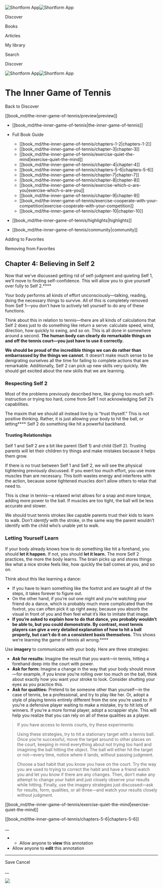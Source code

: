 ![Shortform App](/img/logo.36a2399e.svg)![Shortform App](/img/logo-dark.70c1b072.svg)

Discover

Books

Articles

My library

Search

Discover

![Shortform App](/img/logo.36a2399e.svg)![Shortform App](/img/logo-dark.70c1b072.svg)

# The Inner Game of Tennis

Back to Discover

[[book_md/the-inner-game-of-tennis/preview|preview]]

  * [[book_md/the-inner-game-of-tennis|the-inner-game-of-tennis]]
  * Full Book Guide

    * [[book_md/the-inner-game-of-tennis/chapters-1-2|chapters-1-2]]
    * [[book_md/the-inner-game-of-tennis/chapter-3|chapter-3]]
    * [[book_md/the-inner-game-of-tennis/exercise-quiet-the-mind|exercise-quiet-the-mind]]
    * [[book_md/the-inner-game-of-tennis/chapter-4|chapter-4]]
    * [[book_md/the-inner-game-of-tennis/chapters-5-6|chapters-5-6]]
    * [[book_md/the-inner-game-of-tennis/chapter-7|chapter-7]]
    * [[book_md/the-inner-game-of-tennis/chapter-8|chapter-8]]
    * [[book_md/the-inner-game-of-tennis/exercise-which-o-are-you|exercise-which-o-are-you]]
    * [[book_md/the-inner-game-of-tennis/chapter-9|chapter-9]]
    * [[book_md/the-inner-game-of-tennis/exercise-cooperate-with-your-competition|exercise-cooperate-with-your-competition]]
    * [[book_md/the-inner-game-of-tennis/chapter-10|chapter-10]]
  * [[book_md/the-inner-game-of-tennis/highlights|highlights]]
  * [[book_md/the-inner-game-of-tennis/community|community]]



Adding to Favorites 

Removing from Favorites 

## Chapter 4: Believing in Self 2

Now that we’ve discussed getting rid of self-judgment and quieting Self 1, we’ll move to finding self-confidence. This will allow you to give yourself over fully to Self 2.****

Your body performs all kinds of effort unconsciously—talking, reading, doing the necessary things to survive. All of this is completely removed from Self 1—you don’t have to actively tell yourself to do any of these functions.

Think about this in relation to tennis—there are all kinds of calculations that Self 2 does just to do something like return a serve: calculate speed, wind, direction, how quickly to swing, and so on. This is all done in somewhere around a second. **The human body can clearly do remarkable things on and off the tennis court—you just have to use it correctly.**

**We should be proud of the incredible things we can do rather than embarrassed by the things we cannot.** It doesn’t make much sense to be denigrating ourselves all the time for failing to complete actions that are remarkable. Additionally, Self 2 can pick up new skills very quickly. We should get excited about the new skills that we are learning.

### Respecting Self 2

Most of the problems previously described here, like giving too much self-instruction or trying too hard, come from Self 1 not acknowledging Self 2’s capabilities.

The maxim that we should all instead live by is “trust thyself.” This is not positive thinking. Rather, it is just allowing your body to hit the ball, or letting**** Self 2 do something like hit a powerful backhand.

#### Trusting Relationships

Self 1 and Self 2 are a bit like parent (Self 1) and child (Self 2). Trusting parents will let their children try things and make mistakes because it helps them grow.

If there is no trust between Self 1 and Self 2, we will see the physical tightening previously discussed. If you exert too much effort, you use more muscles than are necessary. This both wastes energy and interferes with the action, because some tightened muscles don’t allow others to relax that need to.

This is clear in tennis—a relaxed wrist allows for a snap and more torque, adding more power to the ball. If muscles are too tight, the ball will be less accurate and slower.

We should trust tennis strokes like capable parents trust their kids to learn to walk. Don’t _identify_ with the stroke, in the same way the parent wouldn’t identify with the child who’s unable yet to walk.

### Letting Yourself Learn

If your body already knows how to do something like hit a forehand, you should **let it happen.** If not, you should **let it learn.** The more Self 2 practices, the more the body learns. The brain picks up and stores things like what a nice stroke feels like, how quickly the ball comes at you, and so on.

Think about this like learning a dance:

  * If you have to learn something like the foxtrot and are taught all of the steps, it takes forever to figure out.
  * On the other hand, if you’re out one night and you’re watching your friend do a dance, which is probably much more complicated than the foxtrot, you can often pick it up right away, because you absorb the visual in front of you and then feel what it’s like to imitate that image.
  * **If you’re asked to explain how to do that dance, you probably wouldn’t be able to, but you could demonstrate. By contrast, most tennis players can give a very detailed explanation of how to hit a ball properly, but can’t do it on a consistent basis themselves.** This shows we’re learning the game of tennis all wrong.****



Use **imagery** to communicate with your body. Here are three strategies:

  * **Ask for results:** Imagine the result that you want—in tennis, hitting a forehand deep into the court with power. 
  * **Ask for form:** Imagine a change in the way that your body should move—for example, if you know you’re rolling over too much on the ball, think about exactly how you want your stroke to look. Consider shutting your eyes as you practice this. 
  * **Ask for qualities:** Pretend to be someone other than yourself—in the case of tennis, be a professional, and try to play like her. Or, adopt a style of playing tennis entirely different from the one you’re used to: if you’re a defensive player waiting to make a mistake, try to hit lots of winners. If you’re a more formal player, adopt a scrappier style. This will help you realize that you can rely on all of these qualities as a player. 



> If you have access to tennis courts, try these experiments:
> 
> Using these strategies, try to hit a stationary target with a tennis ball. Once you’re successful, move the target around to other places on the court, keeping in mind everything about not trying too hard and imagining the ball hitting the object. The ball will either hit the target or not—every time, notice where it lands, without passing judgment.
> 
> Choose a bad habit that you know you have on the court. Try the way you are used to trying to correct the habit and have a friend watch you and let you know if there are any changes. Then, don’t make any attempt to change your habit and just closely observe your results while hitting. Finally, use the imagery strategies just discussed—ask for results, form, qualities, or all three—and watch your results closely without judgment.

[[book_md/the-inner-game-of-tennis/exercise-quiet-the-mind|exercise-quiet-the-mind]]

[[book_md/the-inner-game-of-tennis/chapters-5-6|chapters-5-6]]

__

  *   * Allow anyone to **view** this annotation
  * Allow anyone to **edit** this annotation



* * *

Save Cancel

__




![](https://bat.bing.com/action/0?ti=56018282&Ver=2&mid=d8b7767c-6159-47df-905c-efc15c7fb757&sid=1711133063fa11eebdec89a8b8ae3bbc&vid=171147a063fa11eea7440fcfeb230d96&vids=0&msclkid=N&pi=0&lg=en-US&sw=800&sh=600&sc=24&nwd=1&tl=Shortform%20%7C%20The%20Inner%20Game%20of%20Tennis&p=https%3A%2F%2Fwww.shortform.com%2Fapp%2Fbook%2Fthe-inner-game-of-tennis%2Fchapter-4&r=&lt=431&evt=pageLoad&sv=1&rn=152716)
